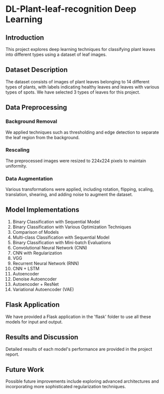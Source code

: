 # DL-Plant-leaf-recognition  Deep Learning


## Introduction
This project explores deep learning techniques for classifying plant leaves into different types using a dataset of leaf images.

## Dataset Description
The dataset consists of images of plant leaves belonging to 14 different types of plants, with labels indicating healthy leaves and leaves with various types of spots. We have selected 3 types of leaves for this project.

## Data Preprocessing
### Background Removal
We applied techniques such as thresholding and edge detection to separate the leaf region from the background.
### Rescaling
The preprocessed images were resized to 224x224 pixels to maintain uniformity.
### Data Augmentation
Various transformations were applied, including rotation, flipping, scaling, translation, shearing, and adding noise to augment the dataset.

## Model Implementations
1. Binary Classification with Sequential Model
2. Binary Classification with Various Optimization Techniques
3. Comparison of Models
4. Multi-class Classification with Sequential Model
5. Binary Classification with Mini-batch Evaluations
6. Convolutional Neural Network (CNN)
7. CNN with Regularization
8. VGG
9. Recurrent Neural Network (RNN)
10. CNN + LSTM
11. Autoencoder
12. Denoise Autoencoder
13. Autoencoder + ResNet
14. Variational Autoencoder (VAE)

## Flask Application
We have provided a Flask application in the 'flask' folder to use all these models for input and output.

## Results and Discussion
Detailed results of each model's performance are provided in the project report.

## Future Work
Possible future improvements include exploring advanced architectures and incorporating more sophisticated regularization techniques.


